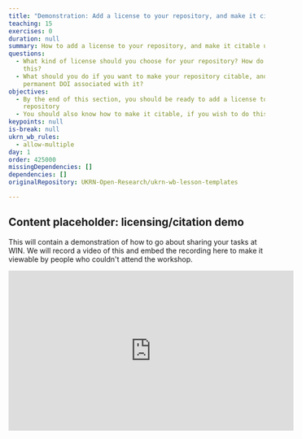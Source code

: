 ```yaml
---
title: "Demonstration: Add a license to your repository, and make it citable"
teaching: 15
exercises: 0
duration: null
summary: How to add a license to your repository, and make it citable using Zenodo
questions:
  - What kind of license should you choose for your repository? How do you add
    this?
  - What should you do if you want to make your repository citable, and have a
    permanent DOI associated with it?
objectives:
  - By the end of this section, you should be ready to add a license to your
    repository
  - You should also know how to make it citable, if you wish to do this
keypoints: null
is-break: null
ukrn_wb_rules:
  - allow-multiple
day: 1
order: 425000
missingDependencies: []
dependencies: []
originalRepository: UKRN-Open-Research/ukrn-wb-lesson-templates

---
```

## Content placeholder: licensing/citation demo

This will contain a demonstration of how to go about sharing your tasks at WIN. We will record a video of this and embed the recording here to make it viewable by people who couldn't attend the workshop.

<iframe width="560" height="315" src="https://www.youtube.com/embed/Jt4Z1vwtXT0" title="YouTube video player" frameborder="0" allow="accelerometer; autoplay; clipboard-write; encrypted-media; gyroscope; picture-in-picture" allowfullscreen></iframe>

